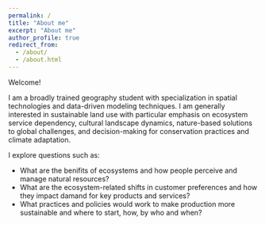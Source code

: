 ```yaml
---
permalink: /
title: "About me"
excerpt: "About me"
author_profile: true
redirect_from: 
  - /about/
  - /about.html
---
```


Welcome! 

I am a broadly trained geography student with specialization in spatial technologies and data-driven modeling techniques. I am generally interested in sustainable land use with particular emphasis on ecosystem service dependency, cultural landscape dynamics, nature-based solutions to global challenges, and decision-making for conservation practices and climate adaptation.

I explore questions such as:

- What are the benifits of ecosystems and how people perceive and manage natural resources?
- What are the ecosystem-related shifts in customer preferences and how they impact damand for key products and services?
- What practices and policies would work to make production more sustainable and where to start, how, by who and when?
